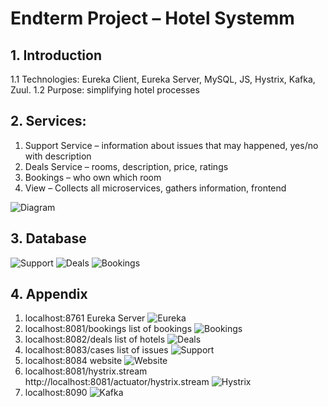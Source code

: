 # Endterm Project – Hotel Systemm
## 1. Introduction
1.1 Technologies: Eureka Client, Eureka Server, MySQL, JS, Hystrix, Kafka, Zuul.
1.2 Purpose: simplifying hotel processes

## 2. Services: 
1. Support Service – information about issues that may happened, yes/no with description
2. Deals Service – rooms, description, price, ratings
3. Bookings – who own which room
4. View – Collects all microservices, gathers information, frontend

![Diagram](https://sun9-59.userapi.com/impg/EM_0wXCrQae8XEl2kP359gSRJWEXGEgQZnPh3w/UbkZd7FPpdQ.jpg?size=387x276&quality=90&proxy=1&sign=b78cfea944f2dbabceb45ff97389c289)

## 3. Database
![Support](https://sun9-32.userapi.com/impg/FzdLf7I0fF8POlSBcQE2BwnfJkn99OxxWakssg/yz1gfy7JDko.jpg?size=318x125&quality=90&proxy=1&sign=bc1924bbadd32074a88e3d6b333669e9)
![Deals](https://sun9-67.userapi.com/impg/OK2ez9NAcMwTZy__07BG8sXJdRwA8pA4Zp92Zg/1twjOv9cxws.jpg?size=515x106&quality=90&proxy=1&sign=ad52bd2656c7a13aaef4a0643ee8e25f)
![Bookings](https://sun9-29.userapi.com/impg/Rt6iETfQMsxldLDbWH0bom9lQUzDxsM-50LFFA/78DXMgV_nkw.jpg?size=451x122&quality=90&proxy=1&sign=cb5442a909bdd12092d5faceaa04ac9c)

## 4. Appendix
1) localhost:8761 Eureka Server
![Eureka](https://sun9-33.userapi.com/impg/iLbuBZaxMeJtwhcoeSwfU7qVJyAEeMEK6A9Ngw/1lM-n-p57uw.jpg?size=548x228&quality=90&proxy=1&sign=1ea9f56de9e544cd9381a5f152fa4090)
2) localhost:8081/bookings list of bookings 
![Bookings](https://sun9-3.userapi.com/impg/zJTHVmUFYA1g7eDVKfHfBLXRnbRCVIgw0voyYg/WgFnp9w5I0k.jpg?size=520x400&quality=90&proxy=1&sign=55b7b32ba81622ea729f3e5e73a0cb53)
3) localhost:8082/deals list of hotels 
![Deals](https://sun9-23.userapi.com/impg/br195nl4myMCdjpguJJf25KUQpHzRFI244t0VQ/MH_mktxzrCQ.jpg?size=496x468&quality=90&proxy=1&sign=9e8d507cab7b0cf9d9e61ce0974a2290)
4) localhost:8083/cases list of issues 
![Support](https://sun9-56.userapi.com/impg/vNsEEdUshWvlDt3_9a4zwbYjup_okHIWayH9uQ/YNN68YB9aHc.jpg?size=438x285&quality=90&proxy=1&sign=081c0457f203b6dd4b6420cedb997742)
5) localhost:8084 website 
![Website](https://sun9-60.userapi.com/impg/DVV02P7-exH_8n8WG1RW0q4976R8Em8j9I6EkA/0Bkw5ePORuI.jpg?size=1920x939&quality=96&proxy=1&sign=36433119bce74bbdf8895b8fcc67276a)
6) localhost:8081/hystrix.stream http://localhost:8081/actuator/hystrix.stream
![Hystrix](https://sun9-66.userapi.com/impg/IJAgBaWu_RXNBAcbNzEUDFwWnReBPMxsOFw7aQ/V3215Q3HMTY.jpg?size=832x492&quality=96&proxy=1&sign=d4c6b6eddc83f95e8c4416e64e788c95)
7) localhost:8090 
![Kafka](https://sun9-36.userapi.com/impg/3VBZeP-vy9wh7UdMP9gH7HmMxCWnRZN46w6VkA/nFe4kMpvzIM.jpg?size=879x134&quality=96&proxy=1&sign=1cbfa3e5a5b3047075bf6bfb62c312fa)
